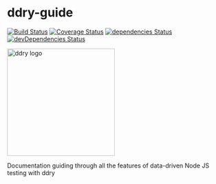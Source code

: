 # ddry-guide

[![Build Status](https://travis-ci.org/ddry/guide.svg?branch=master)](https://travis-ci.org/ddry/guide) [![Coverage Status](https://coveralls.io/repos/github/ddry/guide/badge.svg?branch=master)](https://coveralls.io/github/ddry/guide?branch=master) [![dependencies Status](https://david-dm.org/ddry/guide/status.svg)](https://david-dm.org/ddry/guide) [![devDependencies Status](https://david-dm.org/ddry/guide/dev-status.svg)](https://david-dm.org/ddry/guide?type=dev)

<img src="https://cloud.githubusercontent.com/assets/5163953/22628172/6b91f120-ebe0-11e6-8456-0f5b2dc3a553.png" alt="ddry logo" width="250">

Documentation guiding through all the features of data-driven Node JS testing with ddry
